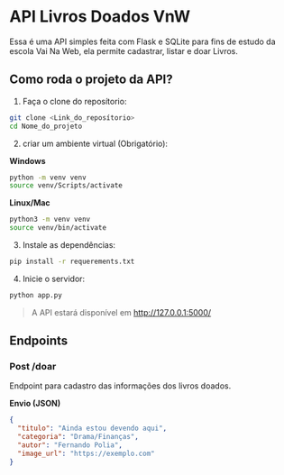 # API Livros Doados VnW

Essa é uma API simples feita com Flask e SQLite para fins de estudo da escola Vai Na Web, ela permite cadastrar, listar e doar Livros.

## Como roda o projeto da API?

1. Faça o clone do reposítorio:

```Bash
git clone <Link_do_reposítorio>
cd Nome_do_projeto
```

2. criar um ambiente virtual (Obrigatório):

**Windows**

```bash
python -m venv venv
source venv/Scripts/activate
```

**Linux/Mac**

```bash
python3 -m venv venv
source venv/bin/activate
```

3. Instale as dependências:

```bash
pip install -r requerements.txt
```

4. Inicie o servidor:

```bash
python app.py
```

> A API estará disponível em http://127.0.0.1:5000/

## Endpoints

### Post /doar

Endpoint para cadastro das informações dos livros doados.

**Envio (JSON)**

```json
{
  "titulo": "Ainda estou devendo aqui",
  "categoria": "Drama/Finanças",
  "autor": "Fernando Polia",
  "image_url": "https://exemplo.com"
}
```
